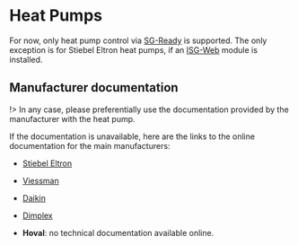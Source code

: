 # Heat Pumps

For now, only heat pump control via [SG-Ready](technical/sgready) is supported. The only exception is for Stiebel Eltron heat pumps, if an [ISG-Web](https://www.stiebel-eltron.ch/de/home/produkte-loesungen/erneuerbare_energien/regelung_energiemanagement/isg-web/isg-web.html) module is installed.

## Manufacturer documentation

!> In any case, please preferentially use the documentation provided by the manufacturer with the heat pump.

If the documentation is unavailable, here are the links to the online documentation for the main manufacturers:

- [Stiebel Eltron](https://www.stiebel-eltron.com/en/home/products-solutions/renewables/heat_pump/all-products.html)

- [Viessman](https://vibooks.viessmann.com/gb/en)

- [Daikin](https://daikintechnicaldatahub.eu/en-GB/)

- [Dimplex](https://dimplex.de/en/node/103)

- **Hoval**: no technical documentation available online.